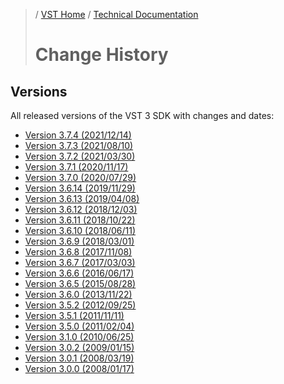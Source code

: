 >/ [VST Home](/Index.md) / [Technical Documentation](../Index.md)
>
># Change History

## Versions

All released versions of the VST 3 SDK with changes and dates:

- [Version 3.7.4 (2021/12/14)](../Change+History/Versions/Version+3.7.4.md)
- [Version 3.7.3 (2021/08/10)](../Change+History/Versions/Version+3.7.3.md)
- [Version 3.7.2 (2021/03/30)](../Change+History/Versions/Version+3.7.2.md)
- [Version 3.7.1 (2020/11/17)](../Change+History/Versions/Version+3.7.1.md)
- [Version 3.7.0 (2020/07/29)](../Change+History/Versions/Version+3.7.0.md)
- [Version 3.6.14 (2019/11/29)](../Change+History/Versions/Version+3.6.14.md)
- [Version 3.6.13 (2019/04/08)](../Change+History/Versions/Version+3.6.13.md)
- [Version 3.6.12 (2018/12/03)](../Change+History/Versions/Version+3.6.12.md)
- [Version 3.6.11 (2018/10/22)](../Change+History/Versions/Version+3.6.11.md)
- [Version 3.6.10 (2018/06/11)](../Change+History/Versions/Version+3.6.10.md)
- [Version 3.6.9 (2018/03/01)](../Change+History/Versions/Version+3.6.9.md)
- [Version 3.6.8 (2017/11/08)](../Change+History/Versions/Version+3.6.8.md)
- [Version 3.6.7 (2017/03/03)](../Change+History/Versions/Version+3.6.7.md)
- [Version 3.6.6 (2016/06/17)](../Change+History/Versions/Version+3.6.6.md)
- [Version 3.6.5 (2015/08/28)](../Change+History/Versions/Version+3.6.5.md)
- [Version 3.6.0 (2013/11/22)](../Change+History/Versions/Version+3.6.0.md)
- [Version 3.5.2 (2012/09/25)](../Change+History/Versions/Version+3.5.2.md)
- [Version 3.5.1 (2011/11/11)](../Change+History/Versions/Version+3.5.1.md)
- [Version 3.5.0 (2011/02/04)](../Change+History/Versions/Version+3.5.0.md)
- [Version 3.1.0 (2010/06/25)](../Change+History/Versions/Version+3.1.0.md)
- [Version 3.0.2 (2009/01/15)](../Change+History/Versions/Version+3.0.2.md)
- [Version 3.0.1 (2008/03/19)](../Change+History/Versions/Version+3.0.1.md)
- [Version 3.0.0 (2008/01/17)](../Change+History/Versions/Version+3.0.0.md)

